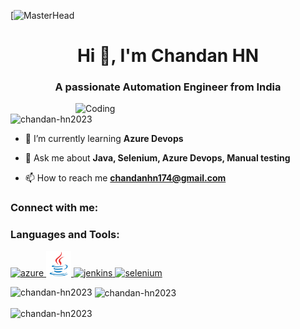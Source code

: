 [![MasterHead](https://www.royalcyber.com/blog/wp-content/uploads/2018/02/Speed-with-Test-Automation-blog-banner.jpg)
<h1 align="center">Hi 👋, I'm Chandan HN</h1>
<h3 align="center">A passionate Automation Engineer from India</h3>

<img align="right" alt="Coding" width="400" src="https://img.freepik.com/premium-vector/wed-developer-programmer-coding-augmented-reality-screen-premium-vector_375605-332.jpg">

<p align="left"> <img src="https://komarev.com/ghpvc/?username=chandan-hn2023&label=Profile%20views&color=0e75b6&style=flat" alt="chandan-hn2023" /> </p>

- 🌱 I’m currently learning **Azure Devops**

- 💬 Ask me about **Java, Selenium, Azure Devops, Manual testing**

- 📫 How to reach me **chandanhn174@gmail.com**

<h3 align="left">Connect with me:</h3>
<p align="left">
</p>

<h3 align="left">Languages and Tools:</h3>
<p align="left"> <a href="https://azure.microsoft.com/en-in/" target="_blank" rel="noreferrer"> <img src="https://www.vectorlogo.zone/logos/microsoft_azure/microsoft_azure-icon.svg" alt="azure" width="40" height="40"/> </a> <a href="https://www.java.com" target="_blank" rel="noreferrer"> <img src="https://raw.githubusercontent.com/devicons/devicon/master/icons/java/java-original.svg" alt="java" width="40" height="40"/> </a> <a href="https://www.jenkins.io" target="_blank" rel="noreferrer"> <img src="https://www.vectorlogo.zone/logos/jenkins/jenkins-icon.svg" alt="jenkins" width="40" height="40"/> </a> <a href="https://www.selenium.dev" target="_blank" rel="noreferrer"> <img src="https://raw.githubusercontent.com/detain/svg-logos/780f25886640cef088af994181646db2f6b1a3f8/svg/selenium-logo.svg" alt="selenium" width="40" height="40"/> </a> </p>

<p><img align="left" src="https://github-readme-stats.vercel.app/api/top-langs?username=chandan-hn2023&show_icons=true&locale=en&layout=compact" alt="chandan-hn2023" /></p>

<p>&nbsp;<img align="center" src="https://github-readme-stats.vercel.app/api?username=chandan-hn2023&show_icons=true&locale=en" alt="chandan-hn2023" /></p>

<p><img align="center" src="https://github-readme-streak-stats.herokuapp.com/?user=chandan-hn2023&" alt="chandan-hn2023" /></p>
